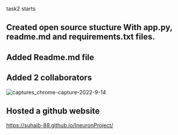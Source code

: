 task2 starts

## Created open source stucture With app.py, readme.md and requirements.txt files.


## Added Readme.md file


## Added 2 collaborators
![captures_chrome-capture-2022-9-14](https://user-images.githubusercontent.com/73020771/195818542-90eb64c2-4dc7-4d5e-9db9-1310dcba727c.png)



## Hosted a github website
https://suhaib-88.github.io/IneuronProject/

